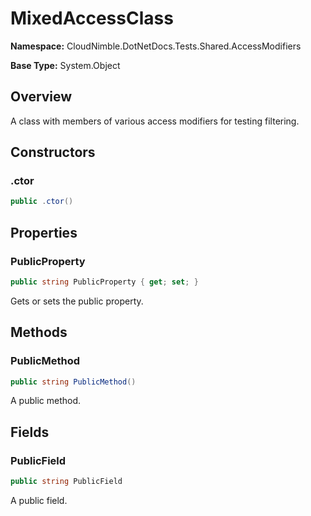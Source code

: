 # MixedAccessClass

**Namespace:** CloudNimble.DotNetDocs.Tests.Shared.AccessModifiers

**Base Type:** System.Object

## Overview

A class with members of various access modifiers for testing filtering.

## Constructors

### .ctor

```csharp
public .ctor()
```

## Properties

### PublicProperty

```csharp
public string PublicProperty { get; set; }
```

Gets or sets the public property.

## Methods

### PublicMethod

```csharp
public string PublicMethod()
```

A public method.

## Fields

### PublicField

```csharp
public string PublicField
```

A public field.

